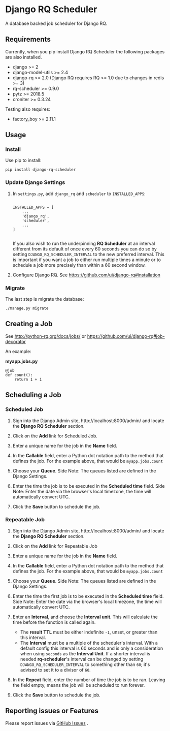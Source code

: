 # Django RQ Scheduler

A database backed job scheduler for Django RQ.

## Requirements

Currently, when you pip install Django RQ Scheduler the following packages are also installed.

* django >= 2
* django-model-utils >= 2.4
* django-rq >= 2.0 (Django RQ requires RQ >= 1.0 due to changes in redis >= 3)
* rq-scheduler >= 0.9.0
* pytz >= 2018.5
* croniter >= 0.3.24

Testing also requires:

* factory_boy >= 2.11.1


## Usage

### Install

Use pip to install:

```
pip install django-rq-scheduler
```


### Update Django Settings

1. In `settings.py`, add `django_rq` and `scheduler` to  `INSTALLED_APPS`:

	```

	INSTALLED_APPS = [
    	...
    	'django_rq',
    	'scheduler',
    	...
	]


	```
    If you also wish to run the underpinning **RQ Scheduler** at an interval different from its default of 
    once every 60 seconds you can do so by setting `DJANGO_RQ_SCHEDULER_INTERVAL` to the new preferred interval. 
    This is important if you want a job to either run multiple times a minute 
    or to schedule a job more precisely than within a 60 second window.

2. Configure Django RQ. See https://github.com/ui/django-rq#installation


### Migrate

The last step is migrate the database:

```
./manage.py migrate
```

## Creating a Job

See http://python-rq.org/docs/jobs/ or https://github.com/ui/django-rq#job-decorator

An example:

**myapp.jobs.py**

```
@job
def count():
    return 1 + 1
```

## Scheduling a Job

### Scheduled Job

1. Sign into the Django Admin site, http://localhost:8000/admin/ and locate the **Django RQ Scheduler** section.

2. Click on the **Add** link for Scheduled Job.

3. Enter a unique name for the job in the **Name** field.

4. In the **Callable** field, enter a Python dot notation path to the method that defines the job. For the example above, that would be `myapp.jobs.count`

5. Choose your **Queue**. Side Note: The queues listed are defined in the Django Settings.

6. Enter the time the job is to be executed in the **Scheduled time** field. Side Note: Enter the date via the browser's local timezone, the time will automatically convert UTC.

7. Click the **Save** button to schedule the job.

### Repeatable Job

1. Sign into the Django Admin site, http://localhost:8000/admin/ and locate the **Django RQ Scheduler** section.

2. Click on the **Add** link for Repeatable Job

3. Enter a unique name for the job in the **Name** field.

4. In the **Callable** field, enter a Python dot notation path to the method that defines the job. For the example above, that would be `myapp.jobs.count`

5. Choose your **Queue**. Side Note: The queues listed are defined in the Django Settings.

6. Enter the time the first job is to be executed in the **Scheduled time** field. Side Note: Enter the date via the browser's local timezone, the time will automatically convert UTC.

7. Enter an **Interval**, and choose the **Interval unit**. This will calculate the time before the function is called again.
    * The **result TTL** must be either indefinite `-1`, unset,  or greater than this interval.
    * The **Interval** must be a multiple of the scheduler's interval. With a default config this interval is 60 seconds and is only a consideration when using `seconds` as the **Interval Unit**. If a shorter interval is needed **rq-scheduler**'s interval can be changed by setting `DJANGO_RQ_SCHEDULER_INTERVAL` to something other than `60`; it's advised to set it to a divisor of `60`.

8. In the **Repeat** field, enter the number of time the job is to be ran. Leaving the field empty, means the job will be scheduled to run forever.

9. Click the **Save** button to schedule the job.


## Reporting issues or Features

Please report issues via [GitHub Issues](https://github.com/isl-x/django-rq-scheduler/issues) .
